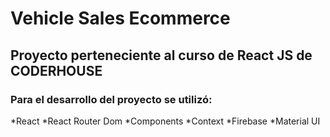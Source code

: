# Vehicle Sales Ecommerce

## Proyecto perteneciente al curso de React JS de CODERHOUSE

### Para el desarrollo del proyecto se utilizó:

*React
*React Router Dom
*Components
*Context
*Firebase
*Material UI
